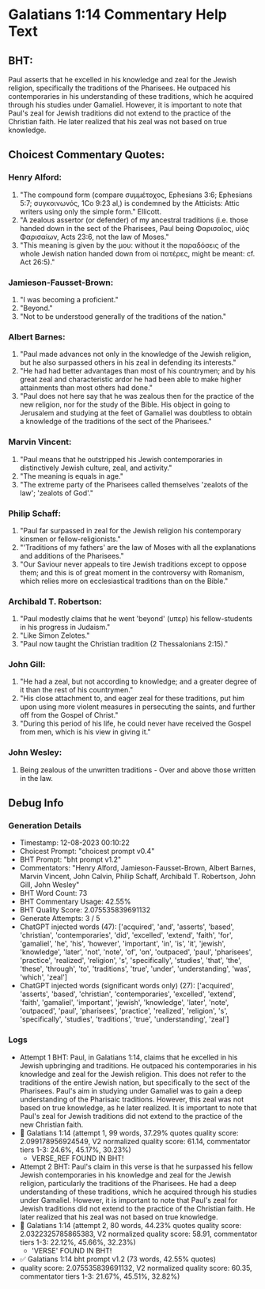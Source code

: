 # Galatians 1:14 Commentary Help Text

## BHT:
Paul asserts that he excelled in his knowledge and zeal for the Jewish religion, specifically the traditions of the Pharisees. He outpaced his contemporaries in his understanding of these traditions, which he acquired through his studies under Gamaliel. However, it is important to note that Paul's zeal for Jewish traditions did not extend to the practice of the Christian faith. He later realized that his zeal was not based on true knowledge.

## Choicest Commentary Quotes:
### Henry Alford:
1. "The compound form (compare συμμέτοχος, Ephesians 3:6; Ephesians 5:7; συγκοινωνός, 1Co 9:23 al,) is condemned by the Atticists: Attic writers using only the simple form." Ellicott.
2. "A zealous assertor (or defender) of my ancestral traditions (i.e. those handed down in the sect of the Pharisees, Paul being Φαρισαῖος, υἱὸς Φαρισαίων, Acts 23:6, not the law of Moses."
3. "This meaning is given by the μου: without it the παραδόσεις of the whole Jewish nation handed down from οἱ πατέρες, might be meant: cf. Act 26:5)."

### Jamieson-Fausset-Brown:
1. "I was becoming a proficient." 
2. "Beyond." 
3. "Not to be understood generally of the traditions of the nation."

### Albert Barnes:
1. "Paul made advances not only in the knowledge of the Jewish religion, but he also surpassed others in his zeal in defending its interests."
2. "He had had better advantages than most of his countrymen; and by his great zeal and characteristic ardor he had been able to make higher attainments than most others had done."
3. "Paul does not here say that he was zealous then for the practice of the new religion, nor for the study of the Bible. His object in going to Jerusalem and studying at the feet of Gamaliel was doubtless to obtain a knowledge of the traditions of the sect of the Pharisees."

### Marvin Vincent:
1. "Paul means that he outstripped his Jewish contemporaries in distinctively Jewish culture, zeal, and activity." 
2. "The meaning is equals in age." 
3. "The extreme party of the Pharisees called themselves 'zealots of the law'; 'zealots of God'."

### Philip Schaff:
1. "Paul far surpassed in zeal for the Jewish religion his contemporary kinsmen or fellow-religionists."
2. "'Traditions of my fathers' are the law of Moses with all the explanations and additions of the Pharisees."
3. "Our Saviour never appeals to tire Jewish traditions except to oppose them; and this is of great moment in the controversy with Romanism, which relies more on ecclesiastical traditions than on the Bible."

### Archibald T. Robertson:
1. "Paul modestly claims that he went 'beyond' (υπερ) his fellow-students in his progress in Judaism."
2. "Like Simon Zelotes."
3. "Paul now taught the Christian tradition (2 Thessalonians 2:15)."

### John Gill:
1. "He had a zeal, but not according to knowledge; and a greater degree of it than the rest of his countrymen."
2. "His close attachment to, and eager zeal for these traditions, put him upon using more violent measures in persecuting the saints, and further off from the Gospel of Christ."
3. "During this period of his life, he could never have received the Gospel from men, which is his view in giving it."

### John Wesley:
1. Being zealous of the unwritten traditions - Over and above those written in the law.



## Debug Info
### Generation Details
- Timestamp: 12-08-2023 00:10:22
- Choicest Prompt: "choicest prompt v0.4"
- BHT Prompt: "bht prompt v1.2"
- Commentators: "Henry Alford, Jamieson-Fausset-Brown, Albert Barnes, Marvin Vincent, John Calvin, Philip Schaff, Archibald T. Robertson, John Gill, John Wesley"
- BHT Word Count: 73
- BHT Commentary Usage: 42.55%
- BHT Quality Score: 2.075535839691132
- Generate Attempts: 3 / 5
- ChatGPT injected words (47):
	['acquired', 'and', 'asserts', 'based', 'christian', 'contemporaries', 'did', 'excelled', 'extend', 'faith', 'for', 'gamaliel', 'he', 'his', 'however', 'important', 'in', 'is', 'it', 'jewish', 'knowledge', 'later', 'not', 'note', 'of', 'on', 'outpaced', 'paul', 'pharisees', 'practice', 'realized', 'religion', 's', 'specifically', 'studies', 'that', 'the', 'these', 'through', 'to', 'traditions', 'true', 'under', 'understanding', 'was', 'which', 'zeal']
- ChatGPT injected words (significant words only) (27):
	['acquired', 'asserts', 'based', 'christian', 'contemporaries', 'excelled', 'extend', 'faith', 'gamaliel', 'important', 'jewish', 'knowledge', 'later', 'note', 'outpaced', 'paul', 'pharisees', 'practice', 'realized', 'religion', 's', 'specifically', 'studies', 'traditions', 'true', 'understanding', 'zeal']

### Logs
- Attempt 1 BHT: Paul, in Galatians 1:14, claims that he excelled in his Jewish upbringing and traditions. He outpaced his contemporaries in his knowledge and zeal for the Jewish religion. This does not refer to the traditions of the entire Jewish nation, but specifically to the sect of the Pharisees. Paul's aim in studying under Gamaliel was to gain a deep understanding of the Pharisaic traditions. However, this zeal was not based on true knowledge, as he later realized. It is important to note that Paul's zeal for Jewish traditions did not extend to the practice of the new Christian faith.
- 🔄 Galatians 1:14 (attempt 1, 99 words, 37.29% quotes quality score: 2.099178956924549, V2 normalized quality score: 61.14, commentator tiers 1-3: 24.6%, 45.17%, 30.23%) 
	- VERSE_REF FOUND IN BHT!
- Attempt 2 BHT: Paul's claim in this verse is that he surpassed his fellow Jewish contemporaries in his knowledge and zeal for the Jewish religion, particularly the traditions of the Pharisees. He had a deep understanding of these traditions, which he acquired through his studies under Gamaliel. However, it is important to note that Paul's zeal for Jewish traditions did not extend to the practice of the Christian faith. He later realized that his zeal was not based on true knowledge.
- 🔄 Galatians 1:14 (attempt 2, 80 words, 44.23% quotes quality score: 2.0322325785865383, V2 normalized quality score: 58.91, commentator tiers 1-3: 22.12%, 45.66%, 32.23%) 
	- 'VERSE' FOUND IN BHT!
- ✅ Galatians 1:14 bht prompt v1.2 (73 words, 42.55% quotes)
- quality score: 2.075535839691132, V2 normalized quality score: 60.35, commentator tiers 1-3: 21.67%, 45.51%, 32.82%)